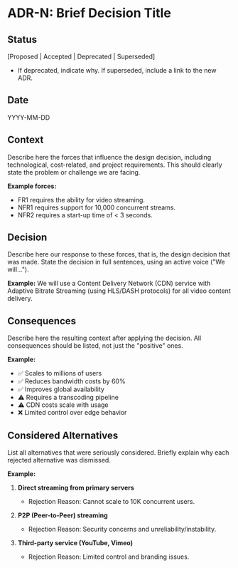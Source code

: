 # ADR-N: Brief Decision Title

## Status

[Proposed | Accepted | Deprecated | Superseded]

* If deprecated, indicate why. If superseded, include a link to the new ADR.

## Date

YYYY-MM-DD

## Context

Describe here the forces that influence the design decision, including technological, cost-related, and project requirements. This should clearly state the problem or challenge we are facing.

**Example forces:**

* FR1 requires the ability for video streaming.
* NFR1 requires support for 10,000 concurrent streams.
* NFR2 requires a start-up time of < 3 seconds.

## Decision

Describe here our response to these forces, that is, the design decision that was made. State the decision in full sentences, using an active voice ("We will...").

**Example:**
We will use a Content Delivery Network (CDN) service with Adaptive Bitrate Streaming (using HLS/DASH protocols) for all video content delivery.

## Consequences

Describe here the resulting context after applying the decision. All consequences should be listed, not just the "positive" ones.

**Example:**

* ✅ Scales to millions of users
* ✅ Reduces bandwidth costs by 60%
* ✅ Improves global availability
* ⚠️ Requires a transcoding pipeline
* ⚠️ CDN costs scale with usage
* ❌ Limited control over edge behavior

## Considered Alternatives

List all alternatives that were seriously considered. Briefly explain why each rejected alternative was dismissed.

**Example:**

1. **Direct streaming from primary servers**
    * Rejection Reason: Cannot scale to 10K concurrent users.

2. **P2P (Peer-to-Peer) streaming**
    * Rejection Reason: Security concerns and unreliability/instability.

3. **Third-party service (YouTube, Vimeo)**
    * Rejection Reason: Limited control and branding issues.
